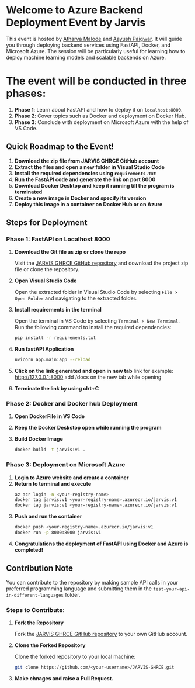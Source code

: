 # Welcome to Azure Backend Deployment Event by Jarvis

This event is hosted by [Atharva Malode](https://github.com/Atharva-Malode) and [Aayush Paigwar](https://github.com/AayushPaigwar). It will guide you through deploying backend services using FastAPI, Docker, and Microsoft Azure. The session will be particularly useful for learning how to deploy machine learning models and scalable backends on Azure.

# The event will be conducted in three phases:
1. **Phase 1**: Learn about FastAPI and how to deploy it on `localhost:8000`.
2. **Phase 2**: Cover topics such as Docker and deployment on Docker Hub.
3. **Phase 3**: Conclude with deployment on Microsoft Azure with the help of VS Code.

## Quick Roadmap to the Event!

1. **Download the zip file from JARVIS GHRCE GitHub account**
2. **Extract the files and open a new folder in Visual Studio Code**
3. **Install the required dependencies using `requirements.txt`**
4. **Run the FastAPI code and generate the link on port 8000**
5. **Download Docker Desktop and keep it running till the program is terminated**
6. **Create a new image in Docker and specify its version**
7. **Deploy this image in a container on Docker Hub or on Azure**

## Steps for Deployment

### Phase 1: FastAPI on Localhost 8000

1. **Download the Git file as zip or clone the repo**

   Visit the [JARVIS GHRCE GitHub repository](https://github.com/JARVIS-GHRCE) and download the project zip file or clone the repository.

2. **Open Visual Studio Code**

   Open the extracted folder in Visual Studio Code by selecting `File > Open Folder` and navigating to the extracted folder.

3. **Install requirements in the terminal**

   Open the terminal in VS Code by selecting `Terminal > New Terminal`. Run the following command to install the required dependencies:

   ```bash
   pip install -r requirements.txt

4. **Run fastAPI Application**

    ```bash
    uvicorn app.main:app --reload

5. **Click on the link generated and open in new tab**
   link for example: http://127.0.0.1:8000
   add /docs on the new tab while opening

6. **Terminate the link by using clrt+C**

### Phase 2: Docker and Docker hub Deployment

1. **Open DockerFile in VS Code**
2. **Keep the Docker Deskstop open while running the program**
   
3. **Build Docker Image**

   ```bash
   docker build -t jarvis:v1 .

### Phase 3: Deployment on Microsoft Azure

1. **Login to Azure website and create a container**
2. **Return to terminal and execute**
   ```bash
   az acr login -n <your-registry-name>
   docker tag jarvis:v1 <your-registry-name>.azurecr.io/jarvis:v1
   docker tag jarvis:v1 <your-registry-name>.azurecr.io/jarvis:v1
3. **Push and run the container**
   ```bash
   docker push <your-registry-name>.azurecr.io/jarvis:v1
   docker run -p 8000:8000 jarvis:v1
4. **Congratulations the deployment of FastAPI using Docker and Azure is completed!**


## Contribution Note

You can contribute to the repository by making sample API calls in your preferred programming language and submitting them in the `test-your-api-in-different-languages` folder.

### Steps to Contribute:

1. **Fork the Repository**

   Fork the [JARVIS GHRCE GitHub repository](https://github.com/JARVIS-GHRCE) to your own GitHub account.

2. **Clone the Forked Repository**

   Clone the forked repository to your local machine:

   ```bash
   git clone https://github.com/<your-username>/JARVIS-GHRCE.git

3. **Make chnages and raise a Pull Request.**

   
   
